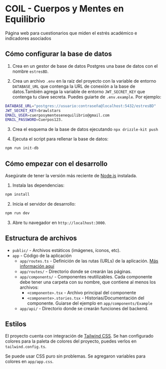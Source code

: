 # COIL - Cuerpos y Mentes en Equilibrio

Página web para cuestionarios que miden el estrés académico e indicadores asociados

## Cómo configurar la base de datos

1. Crea en un gestor de base de datos Postgres una base de datos con el nombre `estresBD`.

2. Crea un archivo `.env` en la raíz del proyecto con la variable de entorno `DATABASE_URL` que contenga la URL de conexión a la base de datos.También agrega la variable de entorno `JWT_SECRET_KEY` que contenga tu clave secreta. Puedes guiarte de `.env.example`. Por ejemplo:

```bash
DATABASE_URL="postgres://usuario:contraseña@localhost:5432/estresBD"
JWT_SECRET_KEY=brawlstars
EMAIL_USER=cuerposymentesenequilibrio@gmail.com
EMAIL_PASSWORD=Cuerpos123.
```

3. Crea el esquema de la base de datos ejecutando `npx drizzle-kit push`

4. Ejecuta el script para rellenar la base de datos:

```bash
npm run init-db
```

## Cómo empezar con el desarrollo

Asegúrate de tener la versión más reciente de [Node.js](https://nodejs.org/) instalada.

1. Instala las dependencias:

```bash
npm install
```

2. Inicia el servidor de desarrollo:

```bash
npm run dev
```

3. Abre tu navegador en `http://localhost:3000`.

## Estructura de archivos

- `public/` - Archivos estáticos (imágenes, íconos, etc).
- `app` - Código de la aplicación
  - `app/routes.ts` - Definición de las rutas (URLs) de la aplicación. [Más información aquí](https://reactrouter.com/start/framework/routing)
  - `app/routes/` - Directorio donde se crearán las páginas.
  - `app/components/` - Componentes reutilizables. Cada componente debe tener una carpeta con su nombre, que contiene al menos los archivos:
    - `<componente>.tsx` - Archivo principal del componente
    - `<componente>.stories.tsx` - Historias/Documentación del componente. Guiarse del ejemplo en `app/components/Example`
  - `app/api/` - Directorio donde se crearán funciones del backend.

## Estilos

El proyecto cuenta con integración de [Tailwind CSS](https://tailwindcss.com/). Se han configurado colores para la paleta de colores del proyecto, puedes verlos en `tailwind.config.ts`.

Se puede usar CSS puro sin problemas. Se agregaron variables para colores en `app/app.css`.
